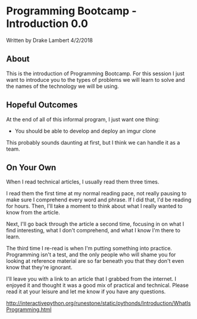 # Programming Bootcamp - Introduction 0.0

Written by Drake Lambert 4/2/2018

## About

This is the introduction of Programming Bootcamp. For this session I just want to introduce you to the types of problems we will learn to solve and the names of the technology we will be using.

## Hopeful Outcomes

At the end of all of this informal program, I just want one thing:

- You should be able to develop and deploy an imgur clone

This probably sounds daunting at first, but I think we can handle it as a team.

## On Your Own

When I read technical articles, I usually read them three times.

I read them the first time at my normal reading pace, not really pausing to make sure I comprehend every word and phrase. If I did that, I'd be reading for hours. Then, I'll take a moment to think about what I really wanted to know from the article. 

Next, I'll go back through the article a second time, focusing in on what I find interesting, what I don't comprehend, and what I know I'm there to learn.

The third time I re-read is when I'm putting something into practice. Programming isn't a test, and the only people who will shame you for looking at reference material are so far beneath you that they don't even know that they're ignorant.

I'll leave you with a link to an article that I grabbed from the internet. I enjoyed it and thought it was a good mix of practical and technical. Please read it at your leisure and let me know if you have any questions.

http://interactivepython.org/runestone/static/pythonds/Introduction/WhatIsProgramming.html